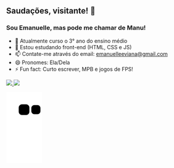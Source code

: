 ## Saudações, visitante! 👋
### Sou Emanuelle, mas pode me chamar de Manu! 

- 🔭 Atualmente curso o 3° ano do ensino médio
- 🌱 Estou estudando front-end (HTML, CSS e JS)
- 📫 Contate-me através do email: emanuelleeviana@gmail.com
- 😄 Pronomes: Ela/Dela
- ⚡ Fun fact: Curto escrever, MPB e jogos de FPS! 

<div>
<a href="https://github.com/emanuelleaviana">
<img height="150em" src="https://github-readme-stats.vercel.app/api?username=emanuelleaviana&theme=midnight-purple&show_icons=true"/>
<img height="150em" src="https://github-readme-stats.vercel.app/api/top-langs/?username=emanuelleaviana&layout=compact&langs_count=16&theme=midnight-purple"/>
</div>

 ![Snake animation](https://github.com/emanuelleaviana/emanuelleaviana/blob/output/github-contribution-grid-snake.svg)
